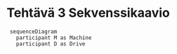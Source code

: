# Tehtävä 3 Sekvenssikaavio

```mermaid
 sequenceDiagram
   participant M as Machine
   participant D as Drive
   
```
